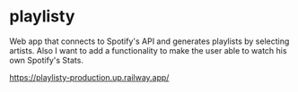 
# playlisty
Web app that connects to Spotify's API and generates playlists by selecting artists. Also I want to add a functionality to make the user able to watch his own Spotify's Stats.

https://playlisty-production.up.railway.app/
